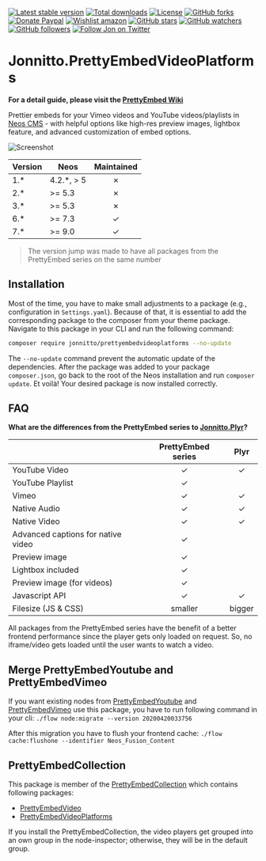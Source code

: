 [![Latest stable version]][packagist] [![Total downloads]][packagist] [![License]][packagist] [![GitHub forks]][fork] [![Donate Paypal]][paypal] [![Wishlist amazon]][amazon] [![GitHub stars]][stargazers] [![GitHub watchers]][subscription] [![GitHub followers]][followers] [![Follow Jon on Twitter]][twitter]

# Jonnitto.PrettyEmbedVideoPlatforms

**For a detail guide, please visit the [PrettyEmbed Wiki](https://github.com/jonnitto/Jonnitto.PrettyEmbedHelper/wiki)**

Prettier embeds for your Vimeo videos and YouTube videos/playlists in [Neos CMS] - with helpful options like high-res
preview images, lightbox feature, and advanced customization of embed options.

![Screenshot]

| Version | Neos        | Maintained |
| ------- | ----------- | :--------: |
| 1.\*    | 4.2.\*, > 5 |     ✗      |
| 2.\*    | >= 5.3      |     ✗      |
| 3.\*    | >= 5.3      |     ✗      |
| 6.\*    | >= 7.3      |     ✓      |
| 7.\*    | >= 9.0      |     ✓      |

> The version jump was made to have all packages from the PrettyEmbed series on the same number

## Installation

Most of the time, you have to make small adjustments to a package (e.g., configuration in `Settings.yaml`). Because of
that, it is essential to add the corresponding package to the composer from your theme package. Navigate to this package
in your CLI and run the following command:

```bash
composer require jonnitto/prettyembedvideoplatforms --no-update
```

The `--no-update` command prevent the automatic update of the dependencies. After the package was added to your package
`composer.json`, go back to the root of the Neos installation and run `composer update`. Et voilà! Your desired package
is now installed correctly.

## FAQ

**What are the differences from the PrettyEmbed series to [Jonnitto.Plyr]?**

|                                    | PrettyEmbed series |  Plyr  |
| ---------------------------------- | :----------------: | :----: |
| YouTube Video                      |         ✓          |   ✓    |
| YouTube Playlist                   |         ✓          |        |
| Vimeo                              |         ✓          |   ✓    |
| Native Audio                       |         ✓          |   ✓    |
| Native Video                       |         ✓          |   ✓    |
| Advanced captions for native video |         ✓          |        |
| Preview image                      |         ✓          |        |
| Lightbox included                  |         ✓          |        |
| Preview image (for videos)         |         ✓          |        |
| Javascript API                     |         ✓          |   ✓    |
| Filesize (JS & CSS)                |      smaller       | bigger |

All packages from the PrettyEmbed series have the benefit of a better frontend performance since the player gets only loaded on request. So, no iframe/video gets loaded until the user wants to watch a video.

## Merge PrettyEmbedYoutube and PrettyEmbedVimeo

If you want existing nodes from [PrettyEmbedYoutube] and [PrettyEmbedVimeo] use this package,
you have to run following command in your cli:
`./flow node:migrate --version 20200420033756`

After this migration you have to flush your frontend cache:
`./flow cache:flushone --identifier Neos_Fusion_Content`

## PrettyEmbedCollection

This package is member of the [PrettyEmbedCollection] which contains following packages:

- [PrettyEmbedVideo]
- [PrettyEmbedVideoPlatforms]

If you install the PrettyEmbedCollection, the video players get grouped into an own group in the node-inspector; otherwise, they will be in the default group.

[screenshot]: https://github.com/jonnitto/Jonnitto.PrettyEmbedVideoPlatforms/assets/4510166/adb7571a-3563-45cc-9318-ca27654b720d
[packagist]: https://packagist.org/packages/jonnitto/prettyembedvideoplatforms
[latest stable version]: https://poser.pugx.org/jonnitto/prettyembedvideoplatforms/v/stable
[total downloads]: https://poser.pugx.org/jonnitto/prettyembedvideoplatforms/downloads
[license]: https://poser.pugx.org/jonnitto/prettyembedvideoplatforms/license
[github forks]: https://img.shields.io/github/forks/jonnitto/Jonnitto.PrettyEmbedVideoPlatforms.svg?style=social&label=Fork
[donate paypal]: https://img.shields.io/badge/Donate-PayPal-yellow.svg
[wishlist amazon]: https://img.shields.io/badge/Wishlist-Amazon-yellow.svg
[amazon]: https://www.amazon.de/hz/wishlist/ls/2WPGORAVYF39B?&sort=default
[paypal]: https://www.paypal.me/Jonnitto/20eur
[github stars]: https://img.shields.io/github/stars/jonnitto/Jonnitto.PrettyEmbedVideoPlatforms.svg?style=social&label=Stars
[github watchers]: https://img.shields.io/github/watchers/jonnitto/Jonnitto.PrettyEmbedVideoPlatforms.svg?style=social&label=Watch
[github followers]: https://img.shields.io/github/followers/jonnitto.svg?style=social&label=Follow
[follow jon on twitter]: https://img.shields.io/twitter/follow/jonnitto.svg?style=social&label=Follow
[twitter]: https://twitter.com/jonnitto
[fork]: https://github.com/jonnitto/Jonnitto.PrettyEmbedVideoPlatforms/fork
[stargazers]: https://github.com/jonnitto/Jonnitto.PrettyEmbedVideoPlatforms/stargazers
[subscription]: https://github.com/jonnitto/Jonnitto.PrettyEmbedVideoPlatforms/subscription
[followers]: https://github.com/jonnitto/followers
[neos cms]: https://www.neos.io
[prettyembedcollection]: https://github.com/jonnitto/Jonnitto.PrettyembedCollection
[prettyembedvimeo]: https://github.com/jonnitto/Jonnitto.PrettyEmbedVimeo
[prettyembedyoutube]: https://github.com/jonnitto/Jonnitto.PrettyEmbedYoutube
[prettyembedvideo]: https://github.com/jonnitto/Jonnitto.PrettyEmbedVideo
[prettyembedvideoplatforms]: https://github.com/jonnitto/Jonnitto.PrettyEmbedVideoPlatforms
[jonnitto.plyr]: https://github.com/jonnitto/Jonnitto.Plyr
